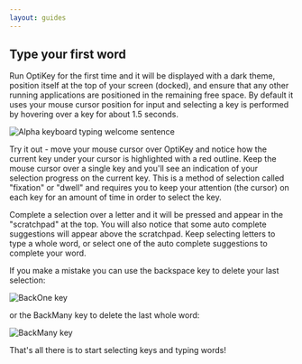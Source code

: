 ```yaml
---
layout: guides
---
```


## Type your first word

Run OptiKey for the first time and it will be displayed with a dark theme, position itself at the top of your screen (docked), and ensure that any other running applications are positioned in the remaining free space. By default it uses your mouse cursor position for input and selecting a key is performed by hovering over a key for about 1.5 seconds.

![Alpha keyboard typing welcome sentence](https://github.com/JuliusSweetland/OptiKey/blob/gh-pages/images/Keyboard_Alpha_Typing_Welcome_Sentence.png)

Try it out - move your mouse cursor over OptiKey and notice how the current key under your cursor is highlighted with a red outline. Keep the mouse cursor over a single key and you'll see an indication of your selection progress on the current key. This is a method of selection called "fixation" or "dwell" and requires you to keep your attention (the cursor) on each key for an amount of time in order to select the key. 

Complete a selection over a letter and it will be pressed and appear in the "scratchpad" at the top. You will also notice that some auto complete suggestions will appear above the scratchpad. Keep selecting letters to type a whole word, or select one of the auto complete suggestions to complete your word. 

If you make a mistake you can use the backspace key to delete your last selection:

![BackOne key](https://github.com/JuliusSweetland/OptiKey/blob/gh-pages/images/Key_BackOne_Up.png)

or the BackMany key to delete the last whole word:

![BackMany key](https://github.com/JuliusSweetland/OptiKey/blob/gh-pages/images/Key_BackMany_Up.png) 

That's all there is to start selecting keys and typing words!